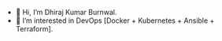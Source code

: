 - 👋 Hi, I’m Dhiraj Kumar Burnwal. 
- 👀 I’m interested in DevOps [Docker + Kubernetes + Ansible + Terraform].


<!---
mrburnwal/mrburnwal is a ✨ special ✨ repository because its `README.md` (this file) appears on your GitHub profile.
You can click the Preview link to take a look at your changes.
--->
